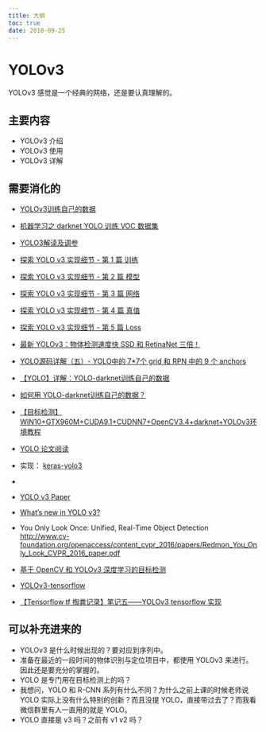 ```yaml
---
title: 大纲
toc: true
date: 2018-09-25
---
```

# YOLOv3

YOLOv3 感觉是一个经典的网络，还是要认真理解的。


## 主要内容

- YOLOv3 介绍
- YOLOv3 使用
- YOLOv3 详解


## 需要消化的


- [YOLOv3训练自己的数据](https://blog.csdn.net/dcrmg/article/details/81296520)

- [机器学习之 darknet YOLO 训练 VOC 数据集](https://blog.liebes.top/2018/01/30/ML-darknet-1/index.html)


- [YOLO3解读及调参](https://nanfei.ink/2018/04/15/YOLOv3%E8%A7%A3%E8%AF%BB%E5%8F%8A%E8%B0%83%E5%8F%82/)

- [探索 YOLO v3 实现细节 - 第 1 篇 训练](https://mp.weixin.qq.com/s/T9LshbXoervdJDBuP564dQ)
- [探索 YOLO v3 实现细节 - 第 2 篇 模型](https://mp.weixin.qq.com/s/N79S9Qf1OgKsQ0VU5QvuHg)
- [探索 YOLO v3 实现细节 - 第 3 篇 网络](https://mp.weixin.qq.com/s/hC4P7iRGv5JSvvPe-ri_8g)
- [探索 YOLO v3 实现细节 - 第 4 篇 真值](https://mp.weixin.qq.com/s/5Sj7QadfVvx-5W9Cr4d3Yw)
- [探索 YOLO v3 实现细节 - 第 5 篇 Loss](https://mp.weixin.qq.com/s/4L9E4WGSh0hzlD303036bQ)


- [最新 YOLOv3：物体检测速度快 SSD 和 RetinaNet 三倍！](https://zhuanlan.zhihu.com/p/34997279?utm_source=com.daimajia.gold&utm_medium=social)

- [YOLO源码详解（五）- YOLO中的 7*7个 grid 和 RPN 中的 9 个 anchors](https://blog.csdn.net/u014540717/article/details/53522083)


- [【YOLO】详解：YOLO-darknet训练自己的数据](https://blog.csdn.net/Jinlong_Xu/article/details/75577007)

- [如何用 YOLO-darknet训练自己的数据？](https://www.zhihu.com/question/52964497)

- [【目标检测】WIN10+GTX960M+CUDA9.1+CUDNN7+OpenCV3.4+darknet+YOLOv3环境教程](https://blog.csdn.net/teavamc/article/details/80182854)

- [YOLO 论文阅读](https://xmfbit.github.io/2017/02/04/yolo-paper/)

- 实现： [keras-yolo3](https://github.com/qqwweee/keras-yolo3)

- [](http://pjreddie.com/media/files/papers/yolo.pdf)
- [YOLO v3 Paper](https://arxiv.org/abs/1804.02767)
- [What’s new in YOLO v3?](https://towardsdatascience.com/yolo-v3-object-detection-53fb7d3bfe6b)

- You Only Look Once: Unified, Real-Time Object Detection http://www.cv-foundation.org/openaccess/content_cvpr_2016/papers/Redmon_You_Only_Look_CVPR_2016_paper.pdf



- [基于 OpenCV 和 YOLOv3 深度学习的目标检测](https://blog.csdn.net/qq_27158179/article/details/81915740?utm_source=blogxgwz2)


- [YOLOv3-tensorflow](https://github.com/maiminh1996/YOLOv3-tensorflow)
- [【Tensorflow tf 掏粪记录】笔记五——YOLOv3 tensorflow 实现](https://blog.csdn.net/IronMastiff/article/details/79940118)

## 可以补充进来的

- YOLOv3 是什么时候出现的？要对应到序列中。
- 准备在最近的一段时间的物体识别与定位项目中，都使用 YOLOv3 来进行。因此还是要充分的掌握的。
- YOLO 是专门用在目标检测上的吗？
- 我想问，YOLO 和 R-CNN 系列有什么不同？为什么之前上课的时候老师说 YOLO 实际上没有什么特别的创新？而且没提 YOLO，直接带过去了？而我看微信群里有人一直用的就是 YOLO。
- YOLO 直接是 v3 吗？之前有 v1 v2 吗？
